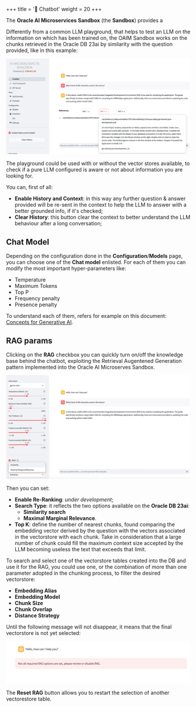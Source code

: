 +++
title = '💬 Chatbot'
weight = 20
+++
<!--
Copyright (c) 2023, 2024, Oracle and/or its affiliates.
Licensed under the Universal Permissive License v1.0 as shown at http://oss.oracle.com/licenses/upl.
-->

The **Oracle AI Microservices Sandbox** (the **Sandbox**) provides a 


Differently from a common LLM playground, that helps to test an LLM on the information on which has been trained on, the OAIM Sandbox works on the chunks retrieved in the Oracle DB 23ai by similarity with the question provided, like in this example:

![Chatbot](images/chatbot.png)

The playground could be used with or without the vector stores available, to check if a pure LLM configured is aware or not about information you are looking for.

You can, first of all:

- **Enable History and Context**: in this way any further question & answer provided will be re-sent in the context to help the LLM to answer with a better grounded info, if it's checked;
- **Clear History**: this button clear the context to better understand the LLM behaviour after a long conversation;

## Chat Model
Depending on the configuration done in the **Configuration**/**Models** page, you can choose one of the **Chat model** enlisted. For each of them you can modify the most important hyper-parameters like:
- Temperature
- Maximum Tokens
- Top P
- Frequency penalty
- Presence penalty

To understand each of them, refers for example on this document: [Concepts for Generative AI](https://docs.oracle.com/en-us/iaas/Content/generative-ai/concepts.htm).

## RAG params

Clicking on the **RAG** checkbox you can quickly turn on/off the knowledge base behind the chatbot, exploiting the Retrieval Augentened Generation pattern implemented into the Oracle AI Microserves Sandbox.

![Playground](images/playground.png)

Then you can set:

- **Enable Re-Ranking**: *under development*;
- **Search Type**: it reflects the two options available on the **Oracle DB 23ai**: 
    - **Similarity search**
    - **Maximal Marginal Relevance**.
- **Top K**: define the number of nearest chunks, found comparing the embedding vector derived by the question with the vectors associated in the vectorstore with each chunk. Take in consideration that a large number of chunk could fill the maximum context size accepted by the LLM becoming useless the text that exceeds that limit.

To search and select one of the vectorstore tables created into the DB and use it for the RAG, you could use one, or the combination of more than one parameter adopted in the chunking process, to filter the desired vectorstore: 

- **Embedding Alias**
- **Embedding Model**
- **Chunk Size**
- **Chunk Overlap**
- **Distance Strategy**

Until the following message will not disappear, it means that the final vectorstore is not yet selected:

![Rag Error message](images/ragmessage.png)

The **Reset RAG** button allows you to restart the selection of another vectorestore table.

